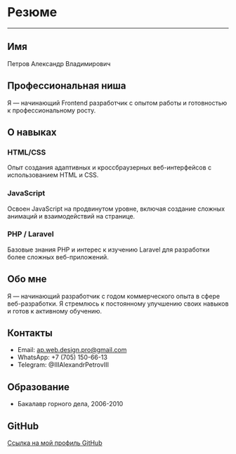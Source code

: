 # Резюме

---

## Имя

Петров Александр Владимирович

## Профессиональная ниша

Я — начинающий Frontend разработчик с опытом работы и готовностью к профессиональному росту.

## О навыках

### HTML/CSS

Опыт создания адаптивных и кроссбраузерных веб-интерфейсов с использованием HTML и CSS.

### JavaScript

Освоен JavaScript на продвинутом уровне, включая создание сложных анимаций и взаимодействий на странице.

### PHP / Laravel

Базовые знания PHP и интерес к изучению Laravel для разработки более сложных веб-приложений.

## Обо мне

Я — начинающий разработчик с годом коммерческого опыта в сфере веб-разработки. Я стремлюсь к постоянному улучшению своих навыков и готов к активному обучению.

## Контакты

- Email: ap.web.design.pro@gmail.com
- WhatsApp: +7 (705) 150-66-13
- Telegram: @IIIAlexandrPetrovIII

## Образование

- Бакалавр горного дела, 2006-2010

## GitHub

[Ссылка на мой профиль GitHub](https://github.com/AlexXxShurik)
